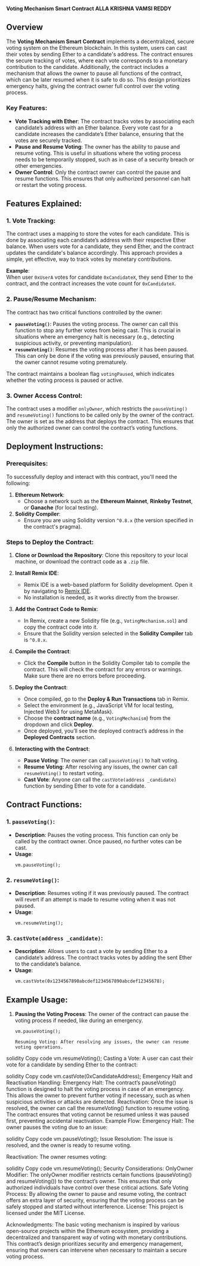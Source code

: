 #### Voting Mechanism Smart Contract  ALLA KRISHNA VAMSI REDDY

## Overview
The **Voting Mechanism Smart Contract** implements a decentralized, secure voting system on the Ethereum blockchain. In this system, users can cast their votes by sending Ether to a candidate's address. The contract ensures the secure tracking of votes, where each vote corresponds to a monetary contribution to the candidate. Additionally, the contract includes a mechanism that allows the owner to pause all functions of the contract, which can be later resumed when it is safe to do so. This design prioritizes emergency halts, giving the contract owner full control over the voting process.

### Key Features:
- **Vote Tracking with Ether**: The contract tracks votes by associating each candidate’s address with an Ether balance. Every vote cast for a candidate increases the candidate’s Ether balance, ensuring that the votes are securely tracked.
- **Pause and Resume Voting**: The owner has the ability to pause and resume voting. This is useful in situations where the voting process needs to be temporarily stopped, such as in case of a security breach or other emergencies.
- **Owner Control**: Only the contract owner can control the pause and resume functions. This ensures that only authorized personnel can halt or restart the voting process.

## Features Explained:
### 1. **Vote Tracking**:
   The contract uses a mapping to store the votes for each candidate. This is done by associating each candidate’s address with their respective Ether balance. When users vote for a candidate, they send Ether, and the contract updates the candidate's balance accordingly. This approach provides a simple, yet effective, way to track votes by monetary contributions.

   **Example**:  
   When user `0xUserA` votes for candidate `0xCandidateX`, they send Ether to the contract, and the contract increases the vote count for `0xCandidateX`.

### 2. **Pause/Resume Mechanism**:
   The contract has two critical functions controlled by the owner:
   - **`pauseVoting()`**: Pauses the voting process. The owner can call this function to stop any further votes from being cast. This is crucial in situations where an emergency halt is necessary (e.g., detecting suspicious activity, or preventing manipulation).
   - **`resumeVoting()`**: Resumes the voting process after it has been paused. This can only be done if the voting was previously paused, ensuring that the owner cannot resume voting prematurely.

   The contract maintains a boolean flag `votingPaused`, which indicates whether the voting process is paused or active.

### 3. **Owner Access Control**:
   The contract uses a modifier `onlyOwner`, which restricts the `pauseVoting()` and `resumeVoting()` functions to be called only by the owner of the contract. The owner is set as the address that deploys the contract. This ensures that only the authorized owner can control the contract’s voting functions.

## Deployment Instructions:

### Prerequisites:
To successfully deploy and interact with this contract, you'll need the following:
1. **Ethereum Network**: 
   - Choose a network such as the **Ethereum Mainnet**, **Rinkeby Testnet**, or **Ganache** (for local testing).
2. **Solidity Compiler**: 
   - Ensure you are using Solidity version `^0.8.x` (the version specified in the contract's pragma).

### Steps to Deploy the Contract:
1. **Clone or Download the Repository**:
   Clone this repository to your local machine, or download the contract code as a `.zip` file.

2. **Install Remix IDE**:
   - Remix IDE is a web-based platform for Solidity development. Open it by navigating to [Remix IDE](https://remix.ethereum.org/).
   - No installation is needed, as it works directly from the browser.

3. **Add the Contract Code to Remix**:
   - In Remix, create a new Solidity file (e.g., `VotingMechanism.sol`) and copy the contract code into it.
   - Ensure that the Solidity version selected in the **Solidity Compiler** tab is `^0.8.x`.

4. **Compile the Contract**:
   - Click the **Compile** button in the Solidity Compiler tab to compile the contract. This will check the contract for any errors or warnings. Make sure there are no errors before proceeding.

5. **Deploy the Contract**:
   - Once compiled, go to the **Deploy & Run Transactions** tab in Remix.
   - Select the environment (e.g., JavaScript VM for local testing, Injected Web3 for using MetaMask).
   - Choose the **contract name** (e.g., `VotingMechanism`) from the dropdown and click **Deploy**.
   - Once deployed, you’ll see the deployed contract’s address in the **Deployed Contracts** section.

6. **Interacting with the Contract**:
   - **Pause Voting**: The owner can call `pauseVoting()` to halt voting.
   - **Resume Voting**: After resolving any issues, the owner can call `resumeVoting()` to restart voting.
   - **Cast Vote**: Anyone can call the `castVote(address _candidate)` function by sending Ether to vote for a candidate.

## Contract Functions:

### 1. **`pauseVoting()`**:
   - **Description**: Pauses the voting process. This function can only be called by the contract owner. Once paused, no further votes can be cast.
   - **Usage**: 
     ```solidity
     vm.pauseVoting();
     ```

### 2. **`resumeVoting()`**:
   - **Description**: Resumes voting if it was previously paused. The contract will revert if an attempt is made to resume voting when it was not paused.
   - **Usage**:
     ```solidity
     vm.resumeVoting();
     ```

### 3. **`castVote(address _candidate)`**:
   - **Description**: Allows users to cast a vote by sending Ether to a candidate’s address. The contract tracks votes by adding the sent Ether to the candidate’s balance.
   - **Usage**:
     ```solidity
     vm.castVote(0x1234567890abcdef1234567890abcdef12345678);
     ```

## Example Usage:

1. **Pausing the Voting Process**:
   The owner of the contract can pause the voting process if needed, like during an emergency.
   ```solidity
   vm.pauseVoting();

   Resuming Voting: After resolving any issues, the owner can resume voting operations.

solidity
Copy code
vm.resumeVoting();
Casting a Vote: A user can cast their vote for a candidate by sending Ether to the contract:

solidity
Copy code
vm.castVote(0xCandidateAddress);
Emergency Halt and Reactivation Handling:
Emergency Halt:
The contract’s pauseVoting() function is designed to halt the voting process in case of an emergency. This allows the owner to prevent further voting if necessary, such as when suspicious activities or attacks are detected.
Reactivation:
Once the issue is resolved, the owner can call the resumeVoting() function to resume voting. The contract ensures that voting cannot be resumed unless it was paused first, preventing accidental reactivation.
Example Flow:
Emergency Halt: The owner pauses the voting due to an issue:

solidity
Copy code
vm.pauseVoting();
Issue Resolution: The issue is resolved, and the owner is ready to resume voting.

Reactivation: The owner resumes voting:

solidity
Copy code
vm.resumeVoting();
Security Considerations:
OnlyOwner Modifier: The onlyOwner modifier restricts certain functions (pauseVoting() and resumeVoting()) to the contract’s owner. This ensures that only authorized individuals have control over these critical actions.
Safe Voting Process: By allowing the owner to pause and resume voting, the contract offers an extra layer of security, ensuring that the voting process can be safely stopped and started without interference.
License:
This project is licensed under the MIT License.

Acknowledgments:
The basic voting mechanism is inspired by various open-source projects within the Ethereum ecosystem, providing a decentralized and transparent way of voting with monetary contributions. This contract’s design prioritizes security and emergency management, ensuring that owners can intervene when necessary to maintain a secure voting process.
